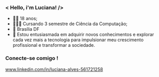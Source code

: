 ### < Hello, i'm Luciana! />
- 👩🏽 18 anos;
- 👩🏽‍💻 Cursando 3 semestre de Ciência da Computação;
- 📌 Brasília DF
- 🌱 Estou entusiasmada em adquirir novos conhecimentos e explorar cada vez mais a tecnologia para impulsionar meu crescimento profissional e transformar a sociedade.
  
### Conecte-se comigo !
www.linkedin.com/in/luciana-alves-561721258

<!---
luuhcy/luuhcy is a ✨ special ✨ repository because its `README.md` (this file) appears on your GitHub profile.
You can click the Preview link to take a look at your changes.
--->
